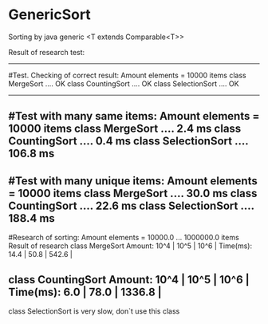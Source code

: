 # GenericSort

Sorting by java generic \<T extends Comparable\<T\>\>

Result of research test:

--------------------------------------------------
#Test. Checking of correct result:
Amount elements = 10000 items
     class MergeSort .... OK
  class CountingSort .... OK
 class SelectionSort .... OK
 
--------------------------------------------------
#Test with many same items:
Amount elements = 10000 items
     class MergeSort ....  2.4 ms
  class CountingSort ....  0.4 ms
 class SelectionSort .... 106.8 ms
--------------------------------------------------
#Test with many unique items:
Amount elements = 10000 items
     class MergeSort .... 30.0 ms
  class CountingSort .... 22.6 ms
 class SelectionSort .... 188.4 ms
--------------------------------------------------
#Research of sorting:
Amount elements = 10000.0 ... 1000000.0 items
Result of research
     class MergeSort
   Amount:   10^4 |   10^5 |   10^6 |
 Time(ms):   14.4 |   50.8 |  542.6 |

  class CountingSort
   Amount:   10^4 |   10^5 |   10^6 |
 Time(ms):    6.0 |   78.0 | 1336.8 |
--------------------------------------------------


class SelectionSort is very slow, don`t use this class
